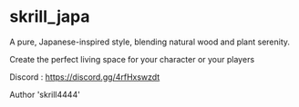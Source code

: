 # skrill_japa

A pure, Japanese-inspired style, blending natural wood and plant serenity.

Create the perfect living space for your character or your players

Discord : https://discord.gg/4rfHxswzdt

Author 'skrill4444'
